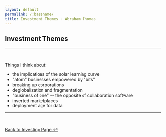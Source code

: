 ```yaml
---
layout: default
permalink: /:basename/
title: Investment Themes · Abraham Thomas
---
```


## Investment Themes

----

<br/>

Things I think about:
* the implications of the solar learning curve 
* "atom" businesses empowered by "bits"
* breaking up corporations
* deglobalization and fragmentation
* "business of one" -- the opposite of collaboration software
* inverted marketplaces
* deployment age for data


----

<br/>

[Back to Investing Page ↩](/investing)

<br/>
<br/>
